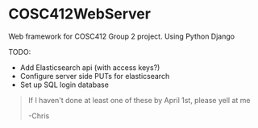 # COSC412WebServer
Web framework for COSC412 Group 2 project. Using Python Django

TODO: 
* Add Elasticsearch api (with access keys?)
* Configure server side PUTs for elasticsearch
* Set up SQL login database

>If I haven't done at least one of these by April 1st, please yell at me
>
>-Chris
